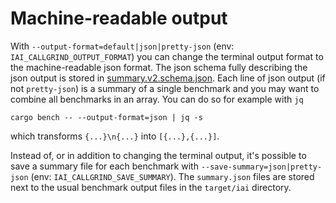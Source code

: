 # Machine-readable output

With `--output-format=default|json|pretty-json` (env:
`IAI_CALLGRIND_OUTPUT_FORMAT`) you can change the terminal output format to the
machine-readable json format. The json schema fully describing the json output
is stored in
[summary.v2.schema.json](https://github.com/iai-callgrind/iai-callgrind/blob/main/iai-callgrind-runner/schemas/summary.v2.schema.json).
Each line of json output (if not `pretty-json`) is a summary of a single
benchmark and you may want to combine all benchmarks in an array. You can do so
for example with `jq`

`cargo bench -- --output-format=json | jq -s`

which transforms `{...}\n{...}` into `[{...},{...}]`.

Instead of, or in addition to changing the terminal output, it's possible to
save a summary file for each benchmark with `--save-summary=json|pretty-json`
(env: `IAI_CALLGRIND_SAVE_SUMMARY`). The `summary.json` files are stored next to
the usual benchmark output files in the `target/iai` directory.
